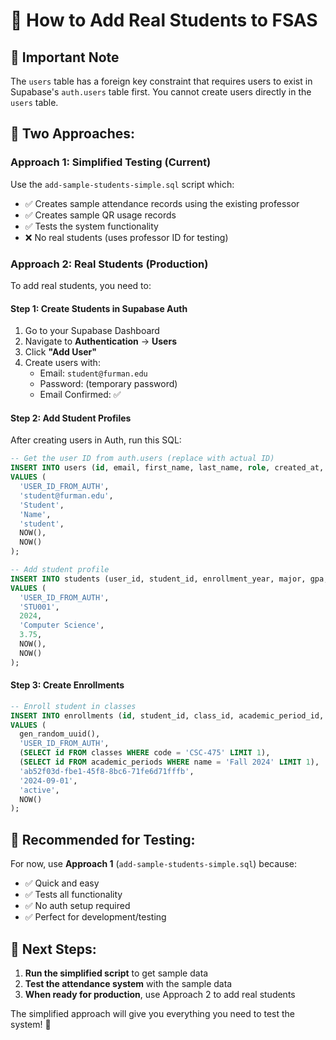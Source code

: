 # 👥 How to Add Real Students to FSAS

## 🚨 **Important Note**
The `users` table has a foreign key constraint that requires users to exist in Supabase's `auth.users` table first. You cannot create users directly in the `users` table.

## 🔧 **Two Approaches:**

### **Approach 1: Simplified Testing (Current)**
Use the `add-sample-students-simple.sql` script which:
- ✅ Creates sample attendance records using the existing professor
- ✅ Creates sample QR usage records
- ✅ Tests the system functionality
- ❌ No real students (uses professor ID for testing)

### **Approach 2: Real Students (Production)**
To add real students, you need to:

#### **Step 1: Create Students in Supabase Auth**
1. Go to your Supabase Dashboard
2. Navigate to **Authentication** → **Users**
3. Click **"Add User"**
4. Create users with:
   - Email: `student@furman.edu`
   - Password: (temporary password)
   - Email Confirmed: ✅

#### **Step 2: Add Student Profiles**
After creating users in Auth, run this SQL:

```sql
-- Get the user ID from auth.users (replace with actual ID)
INSERT INTO users (id, email, first_name, last_name, role, created_at, updated_at) 
VALUES (
  'USER_ID_FROM_AUTH', 
  'student@furman.edu', 
  'Student', 
  'Name', 
  'student', 
  NOW(), 
  NOW()
);

-- Add student profile
INSERT INTO students (user_id, student_id, enrollment_year, major, gpa, created_at, updated_at)
VALUES (
  'USER_ID_FROM_AUTH',
  'STU001',
  2024,
  'Computer Science',
  3.75,
  NOW(),
  NOW()
);
```

#### **Step 3: Create Enrollments**
```sql
-- Enroll student in classes
INSERT INTO enrollments (id, student_id, class_id, academic_period_id, enrolled_by, enrollment_date, status, created_at)
VALUES (
  gen_random_uuid(),
  'USER_ID_FROM_AUTH',
  (SELECT id FROM classes WHERE code = 'CSC-475' LIMIT 1),
  (SELECT id FROM academic_periods WHERE name = 'Fall 2024' LIMIT 1),
  'ab52f03d-fbe1-45f8-8bc6-71fe6d71fffb',
  '2024-09-01',
  'active',
  NOW()
);
```

## 🎯 **Recommended for Testing:**

For now, use **Approach 1** (`add-sample-students-simple.sql`) because:
- ✅ Quick and easy
- ✅ Tests all functionality
- ✅ No auth setup required
- ✅ Perfect for development/testing

## 🚀 **Next Steps:**

1. **Run the simplified script** to get sample data
2. **Test the attendance system** with the sample data
3. **When ready for production**, use Approach 2 to add real students

The simplified approach will give you everything you need to test the system! 🎉
